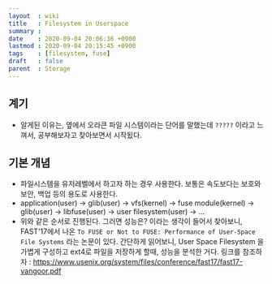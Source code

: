 ```yaml
---
layout  : wiki
title   : Filesystem in Userspace
summary : 
date    : 2020-09-04 20:06:36 +0900
lastmod : 2020-09-04 20:15:45 +0900
tags    : [filesystem, fuse]
draft   : false
parent  : Storage
---
```


## 계기
 * 알게된 이유는, 옆에서 오라큰 파일 시스템이라는 단어를 말했는데 `?????` 이라고 느껴서, 공부해보자고 찾아보면서 시작됬다.
 
## 기본 개념
 * 파일시스템을 유저레벨에서 하고자 하는 경우 사용한다. 보통은 속도보다는 보호와 보안, 백업 등의 용도로 사용한다.
 * application(user) -> glib(user) -> vfs(kernel) -> fuse module(kernel) -> glib(user) -> libfuse(user) -> user filesystem(user) -> ...
 * 위와 같은 순서로 진행된다. 그러면 성능은? 이라는 생각이 들어서 찾아보니, FAST'17에서 나온 `To FUSE or Not to FUSE: Performance of User-Space File Systems` 라는 논문이 있다. 간단하게 읽어보니, User Space Filesystem 을 가볍게 구성하고 ext4로 파일을 저장하게 할때, 성능을 분석한 거다. 링크를 참조하자 : https://www.usenix.org/system/files/conference/fast17/fast17-vangoor.pdf
